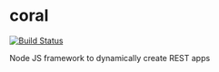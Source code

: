 coral
=====

[![Build Status](https://secure.travis-ci.org/a-1/coral.png?branch=master)](http://travis-ci.org/a-1/coral)

Node JS framework to dynamically create REST apps